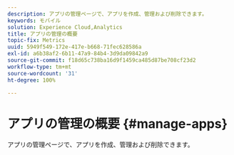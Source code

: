 ```yaml
---
description: アプリの管理ページで、アプリを作成、管理および削除できます。
keywords: モバイル
solution: Experience Cloud,Analytics
title: アプリの管理の概要
topic-fix: Metrics
uuid: 5949f549-172e-417e-b668-71fec628586a
exl-id: a6b38af2-6b11-47a9-84b4-3d9da09842a9
source-git-commit: f18d65c738ba16d9f1459ca485d87be708cf23d2
workflow-type: tm+mt
source-wordcount: '31'
ht-degree: 100%

---
```


# アプリの管理の概要 {#manage-apps}

アプリの管理ページで、アプリを作成、管理および削除できます。
